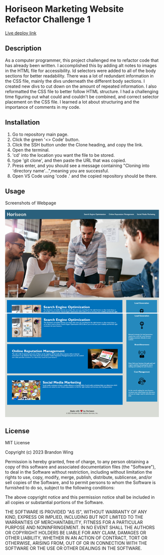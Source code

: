 # Horiseon Marketing Website Refactor Challenge 1

[Live deploy link](https://bwing2.github.io/challenge_1/)

## Description

As a computer programmer, this project challenged me to refactor code that has already been written. I accomplished this by adding alt notes to images in the HTML file for accessibility. Id selectors were added to all of the body sections for better readability. There was a lot of redundant information in the CSS file, mainly the divs underneath the different body sections. I created new divs to cut down on the amount of repeated information. I also reformatted the CSS file to better follow HTML structure. I had a challenging time figuring out what could and couldn't be combined, and correct selector placement on the CSS file. I learned a lot about structuring and the importance of comments in my code.

## Installation

1. Go to repository main page.
2. Click the green '<> Code' button.
3. Click the SSH button under the Clone heading, and copy the link.
4. Open the terminal.
5. 'cd' into the location you want the file to be stored.
6. type 'git clone', and then paste the URL that was copied.
7. Press enter, and you should see a message containing "Cloning into 'directory name'...",meaning you are successful.
8. Open VS Code using 'code .' and the copied repository should be there.

## Usage 

Screenshots of Webpage 

![First Half](assets/images/website-picture-1.png)
![Second Half](assets/images/website-picture-2.png)

## License

MIT License

Copyright (c) 2023 Brandon Wing

Permission is hereby granted, free of charge, to any person obtaining a copy
of this software and associated documentation files (the "Software"), to deal
in the Software without restriction, including without limitation the rights
to use, copy, modify, merge, publish, distribute, sublicense, and/or sell
copies of the Software, and to permit persons to whom the Software is
furnished to do so, subject to the following conditions:

The above copyright notice and this permission notice shall be included in all
copies or substantial portions of the Software.

THE SOFTWARE IS PROVIDED "AS IS", WITHOUT WARRANTY OF ANY KIND, EXPRESS OR
IMPLIED, INCLUDING BUT NOT LIMITED TO THE WARRANTIES OF MERCHANTABILITY,
FITNESS FOR A PARTICULAR PURPOSE AND NONINFRINGEMENT. IN NO EVENT SHALL THE
AUTHORS OR COPYRIGHT HOLDERS BE LIABLE FOR ANY CLAIM, DAMAGES OR OTHER
LIABILITY, WHETHER IN AN ACTION OF CONTRACT, TORT OR OTHERWISE, ARISING FROM,
OUT OF OR IN CONNECTION WITH THE SOFTWARE OR THE USE OR OTHER DEALINGS IN THE
SOFTWARE.
